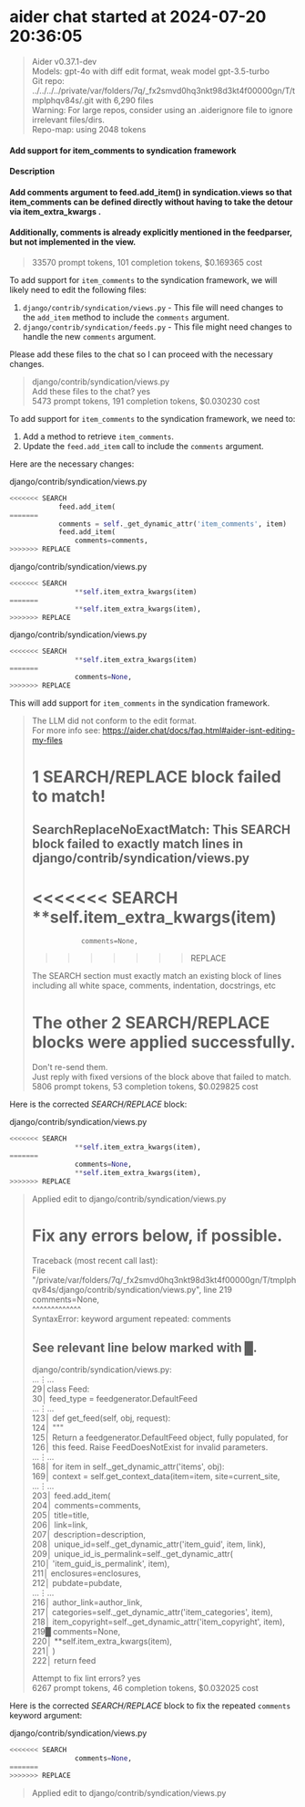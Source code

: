 
# aider chat started at 2024-07-20 20:36:05

> Aider v0.37.1-dev  
> Models: gpt-4o with diff edit format, weak model gpt-3.5-turbo  
> Git repo: ../../../../private/var/folders/7q/_fx2smvd0hq3nkt98d3kt4f00000gn/T/tmplphqv84s/.git with 6,290 files  
> Warning: For large repos, consider using an .aiderignore file to ignore irrelevant files/dirs.  
> Repo-map: using 2048 tokens  

#### Add support for item_comments to syndication framework  
#### Description  
#### 	  
#### Add comments argument to feed.add_item() in syndication.views so that item_comments can be defined directly without having to take the detour via item_extra_kwargs .  
#### Additionally, comments is already explicitly mentioned in the feedparser, but not implemented in the view.  
> 33570 prompt tokens, 101 completion tokens, $0.169365 cost  

To add support for `item_comments` to the syndication framework, we will likely need to edit the following files:

1. `django/contrib/syndication/views.py` - This file will need changes to the `add_item` method to include the `comments` argument.
2. `django/contrib/syndication/feeds.py` - This file might need changes to handle the new `comments` argument.

Please add these files to the chat so I can proceed with the necessary changes.

> django/contrib/syndication/views.py  
> Add these files to the chat? yes  
> 5473 prompt tokens, 191 completion tokens, $0.030230 cost  

To add support for `item_comments` to the syndication framework, we need to:

1. Add a method to retrieve `item_comments`.
2. Update the `feed.add_item` call to include the `comments` argument.

Here are the necessary changes:

django/contrib/syndication/views.py
```python
<<<<<<< SEARCH
            feed.add_item(
=======
            comments = self._get_dynamic_attr('item_comments', item)
            feed.add_item(
                comments=comments,
>>>>>>> REPLACE
```

django/contrib/syndication/views.py
```python
<<<<<<< SEARCH
                **self.item_extra_kwargs(item)
=======
                **self.item_extra_kwargs(item),
>>>>>>> REPLACE
```

django/contrib/syndication/views.py
```python
<<<<<<< SEARCH
                **self.item_extra_kwargs(item)
=======
                comments=None,
>>>>>>> REPLACE
```

This will add support for `item_comments` in the syndication framework.

> The LLM did not conform to the edit format.  
> For more info see: https://aider.chat/docs/faq.html#aider-isnt-editing-my-files  
> # 1 SEARCH/REPLACE block failed to match!  
>   
> ## SearchReplaceNoExactMatch: This SEARCH block failed to exactly match lines in django/contrib/syndication/views.py  
> <<<<<<< SEARCH  
>                 **self.item_extra_kwargs(item)  
> =======  
>                 comments=None,  
> >>>>>>> REPLACE  
>   
> The SEARCH section must exactly match an existing block of lines including all white space, comments, indentation, docstrings, etc  
>   
> # The other 2 SEARCH/REPLACE blocks were applied successfully.  
> Don't re-send them.  
> Just reply with fixed versions of the block above that failed to match.  
> 5806 prompt tokens, 53 completion tokens, $0.029825 cost  

Here is the corrected *SEARCH/REPLACE* block:

django/contrib/syndication/views.py
```python
<<<<<<< SEARCH
                **self.item_extra_kwargs(item),
=======
                comments=None,
                **self.item_extra_kwargs(item),
>>>>>>> REPLACE
```

> Applied edit to django/contrib/syndication/views.py  
>  
> # Fix any errors below, if possible.  
>  
> Traceback (most recent call last):  
> File "/private/var/folders/7q/_fx2smvd0hq3nkt98d3kt4f00000gn/T/tmplphqv84s/django/contrib/syndication/views.py", line 219  
> comments=None,  
> ^^^^^^^^^^^^^  
> SyntaxError: keyword argument repeated: comments  
>  
> ## See relevant line below marked with █.  
>  
> django/contrib/syndication/views.py:  
> ...⋮...  
> 29│class Feed:  
> 30│    feed_type = feedgenerator.DefaultFeed  
> ...⋮...  
> 123│    def get_feed(self, obj, request):  
> 124│        """  
> 125│        Return a feedgenerator.DefaultFeed object, fully populated, for  
> 126│        this feed. Raise FeedDoesNotExist for invalid parameters.  
> ...⋮...  
> 168│        for item in self._get_dynamic_attr('items', obj):  
> 169│            context = self.get_context_data(item=item, site=current_site,  
> ...⋮...  
> 203│            feed.add_item(  
> 204│                comments=comments,  
> 205│                title=title,  
> 206│                link=link,  
> 207│                description=description,  
> 208│                unique_id=self._get_dynamic_attr('item_guid', item, link),  
> 209│                unique_id_is_permalink=self._get_dynamic_attr(  
> 210│                    'item_guid_is_permalink', item),  
> 211│                enclosures=enclosures,  
> 212│                pubdate=pubdate,  
> ...⋮...  
> 216│                author_link=author_link,  
> 217│                categories=self._get_dynamic_attr('item_categories', item),  
> 218│                item_copyright=self._get_dynamic_attr('item_copyright', item),  
> 219█                comments=None,  
> 220│                **self.item_extra_kwargs(item),  
> 221│            )  
> 222│        return feed  
>  
> Attempt to fix lint errors? yes  
> 6267 prompt tokens, 46 completion tokens, $0.032025 cost  

Here is the corrected *SEARCH/REPLACE* block to fix the repeated `comments` keyword argument:

django/contrib/syndication/views.py
```python
<<<<<<< SEARCH
                comments=None,
=======
>>>>>>> REPLACE
```

> Applied edit to django/contrib/syndication/views.py  
